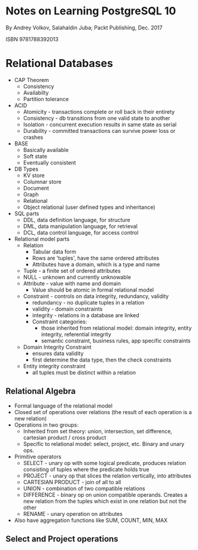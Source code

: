 # Notes on Learning PostgreSQL 10

By Andrey Volkov, Salahaldin Juba; Packt Publishing, Dec. 2017

ISBN 9781788392013

# Relational Databases

* CAP Theorem
    * Consistency
    * Availabilty
    * Partition tolerance
* ACID
    * Atomicity - transactions complete or roll back in their entirety
    * Consistency - db transitions from one valid state to another
    * Isolation - concurrent execution results in same state as serial
    * Durability - committed transactions can survive power loss or crashes
* BASE
    * Basically available
    * Soft state
    * Eventually consistent
* DB Types
    * KV store
    * Columnar store
    * Document
    * Graph
    * Relational
    * Object relational (user defined types and inheritance)
* SQL parts
    * DDL, data definition language, for structure
    * DML, data manipulation language, for retrieval
    * DCL, data control language, for access control
* Relational model parts
    * Relation
        * Tabular data form
        * Rows are 'tuples', have the same ordered attributes
        * Attributes have a domain, which is a type and name
    * Tuple - a finite set of ordered attributes
    * NULL - unknown and currently unknowable
    * Attribute - value with name and domain
        * Value should be atomic in formal relational model
    * Constraint - controls on data integrity, redundancy, validity
        * redundancy - no duplicate tuples in a relation
        * validity - domain constraints
        * integrity - relations in a database are linked
        * Constraint categories:
            * those inherited from relational model: domain integrity, entity integrity, referential integrity
            * semantic constraint, business rules, app specific constraints
    * Domain Integrity Constraint
        * ensures data validity
        * first determine the data type, then the check constraints
    * Entity integrity constraint
        * all tuples must be distinct within a relation

## Relational Algebra

* Formal language of the relational model
* Closed set of operations over relations (the result of each operation is a new relation)
* Operations in two groups:
    * Inherited from set theory: union, intersection, set difference, cartesian product / cross product
    * Specific to relational model: select, project, etc. Binary and unary ops.
* Primitive operators
    * SELECT - unary op with some logical predicate, produces relation consisting of tuples where the predicate holds true
    * PROJECT - unary op that slices the relation vertically, into attributes
    * CARTESIAN PRODUCT - join of all to all
    * UNION - combination of two compatible relations
    * DIFFERENCE - binary op on union compatible operands. Creates a new relation from the tuples which exist in one relation but not the other
    * RENAME - unary operation on attributes
* Also have aggregation functions like SUM, COUNT, MIN, MAX

## Select and Project operations
